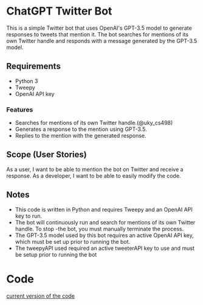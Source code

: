 # ChatGPT Twitter Bot

This is a simple Twitter bot that uses OpenAI's GPT-3.5 model to generate responses to tweets that mention it. The bot searches for mentions of its own Twitter handle and responds with a message generated by the GPT-3.5 model.

## Requirements
- Python 3
- Tweepy
- OpenAI API key


### Features
- Searches for mentions of its own Twitter handle.(@uky_cs498)
- Generates a response to the mention using GPT-3.5.
- Replies to the mention with the generated response.

## Scope (User Stories)
As a user, I want to be able to mention the bot on Twitter and receive a response.
As a developer, I want to be able to easily modify the code.

## Notes
- This code is written in Python and requires Tweepy and an OpenAI API key to run.
- The bot will continuously run and search for mentions of its own Twitter handle. To stop -the bot, you must manually terminate the process.
- The GPT-3.5 model used by this bot requires an active OpenAI API key, which must be set   up prior to running the bot.
- The tweepyAPI used required an active tweeterAPI key to use and must be setup prior to running the bot

# Code
[current version of the code](/TwiBot.py)
